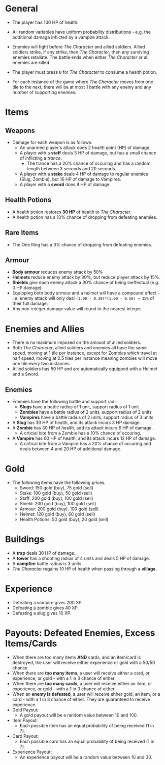 # General
* The player has 100 HP of health.
* All random variables have uniform probability distributions - e.g. the additional damage inflicted by a vampire attack.

* Enemies will fight before *The Character* and allied soldiers. Allied soldiers strike, if any strike, then *The Character*, then any surviving enemies retaliate. The battle ends when either *The Character* or all enemies are killed.
* The player must press <kbd>Q</kbd> for *The Character* to consume a health potion.
* For each instance of the game where *The Character* moves from one tile to the next, there will be at most 1 battle with any enemy and any number of supporting enemies.


# Items
## Weapons
* Damage for each weapon is as follows:
    * An unarmed player's attack does 2 health point (HP) of damage.
    * A player with a **staff** deals 3 HP of damage, but has a small chance of inflicting a *trance*.
        * The trance has a 20% chance of occuring and has a random length between 3 seconds and 20 seconds.
    * A player with a **stake** deals 4 HP of damage to regular enemies (Slug, Zombie), but 16 HP of damage to Vampires.
    * A player with a **sword** does 8 HP of damage.

## Health Potions
* A health potion restores **30 HP** of health to *The Character*.
* A health potion has a 10% chance of dropping from defeating enemies.

## Rare Items
* The One Ring has a 3% chance of dropping from defeating enemies.

## Armour
* **Body armour** reduces enemy attack by 50%
* **Helmets** reduce enemy attack by 30%, but reduce player attack by 15%.
* **Shields** give each enemy attack a 30% chance of being ineffectual (e.g. 0 HP damage).
* Equipping both body armour and a helmet will have a compound effect - i.e. enemy attack will only deal `(1.00 - 0.30)*(1.00 - 0.50) = 35%` of their full damage.
* Any non-integer damage value will round to the nearest integer.

# Enemies and Allies
* There is no maximum imposed on the amount of allied soldiers.
* Both *The Character*, allied soldiers and enemies all have the same speed, moving at 1 tile per instance, except for Zombies which travel at half speed, moving at 0.5 tiles per instance meaning zombies will move one tile every two instances.
* Allied soldiers has 50 HP and are automatically equipped with a Helmet and a Sword.

## Enemies
* Enemies have the following battle and support radii:
    * **Slugs** have a battle radius of 1 unit, support radius of 1 unit
    * **Zombies** have a battle radius of 2 units, support radius of 2 units
    * **Vampires** have a battle radius of 2 units, support radius of 3 units
* A **Slug** has 30 HP of health, and its attack incurs 3 HP damage. 
* A **Zombie** has 30 HP of health, and its attack incurs 6 HP of damage.
    * A crticial bite from a Zombie has a 10% chance of occuring.
* A **Vampire** has 60 HP of health, and its attack incurs 12 HP of damage.
    * A critical bite from a Vampire has a 20% chance of occuring and deals between 4 and 20 HP of additional damage.

# Gold
* The following items have the following prices.
    * Sword: 150 gold (buy), 75 gold (sell)
    * Stake: 100 gold (buy), 50 gold (sell)
    * Staff: 200 gold (buy), 100 gold (sell)
    * Shield: 200 gold (buy), 100 gold (sell)
    * Armour: 200 gold (buy), 100 gold (sell)
    * Helmet: 120 gold (buy), 60 gold (sell)
    * Health Potions: 50 gold (buy), 20 gold (sell)

# Buildings
* A **trap** deals 30 HP of damage.
* A **tower** has a shooting radius of 4 units and deals 5 HP of damage.
* A **campfire** battle radius is 3 units.
* *The Character* regains 10 HP of health when passing through a **village**.

# Experience
* Defeating a vampire gives 200 XP.
* Defeating a zombie gives 40 XP.
* Defeating a slug gives 10 XP.

# Payouts: Defeated Enemies, Excess Items/Cards
* When there are too many items **AND** cards, and an item/card is destroyed, the user will receive either experience or gold with a 50/50 chance.
* When there are **too many items**, a user will receive either a card, or experience, or gold - with a 1 in 3 chance of either.
* When there are **too many cards**, a user will receive either an item, or experience, or gold - with a 1 in 3 chance of either.
* When an **enemy is defeated**, a user will receive either gold, an item, or a card - with a 1 in 3 chance of either. They are guaranteed to receive experience.
* Gold Payout: 
    * A gold payout will be a random value between 10 and 100.
* Item Payout: 
    * Each possible item has an equal probability of being received (1 in 7).
* Card Payout: 
    * Each possible card has an equal probability of being received (1 in 7).
* Experience Payout:
    * An experience payout will be a random value between 10 and 30.
<!-- TODO: 

HARD PART:

How are items/gold/cards/experience given out when an enemy is defeated?
How are items/gold/experience given out when a card is destroyed?
How are gold/cards/experience given out when an item is destroyed?


What is the min/max values of these uniformly-distributed random variables:
* Length of a trance - OR is this a function of the type of enemy converted
* Additional attack damage from vampire
* Gold/experience received (from card destroyed) - AND/OR is this a function of the type of card destroyed
* Gold/experience received (from item destroyed due to too many) - AND/OR is this a function of the type of item destroyed
* Gold/experience received (from defeating enemies) ? - AND/OR is this a function of the type of enemy defeated

One way: Each item/card gets its own independent dice-roll-like event/trial where, in theory, either no items/cards can be received or one of each (unlikely). The recieving gold/experience at all is treated the same. In this case:
* What are the PROBABILITIES of each occuring
* Is there a max on how many types we can recieve? e.g. End payout trials after 3 YESs
* Does this mean we cannot get multiples of the same item/card? Or can we add a random variable multiplier OR repeated trials.

-->

